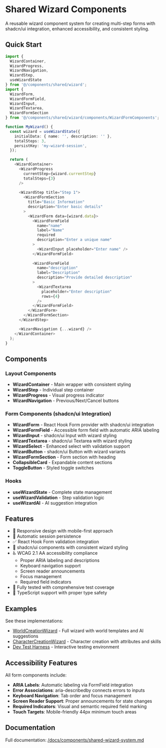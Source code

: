 # Shared Wizard Components

A reusable wizard component system for creating multi-step forms with shadcn/ui integration, enhanced accessibility, and consistent styling.

## Quick Start

```typescript
import {
  WizardContainer,
  WizardProgress,
  WizardNavigation,
  WizardStep,
  useWizardState
} from '@/components/shared/wizard';
import {
  WizardForm,
  WizardFormField,
  WizardInput,
  WizardTextarea,
  WizardFormSection
} from '@/components/shared/wizard/components/WizardFormComponents';

function MyWizard() {
  const wizard = useWizardState({
    initialData: { name: '', description: '' },
    totalSteps: 3,
    persistKey: 'my-wizard-session',
  });

  return (
    <WizardContainer>
      <WizardProgress 
        currentStep={wizard.currentStep} 
        totalSteps={3} 
      />
      
      <WizardStep title="Step 1">
        <WizardFormSection
          title="Basic Information"
          description="Enter basic details"
        >
          <WizardForm data={wizard.data}>
            <WizardFormField
              name="name"
              label="Name"
              required
              description="Enter a unique name"
            >
              <WizardInput placeholder="Enter name" />
            </WizardFormField>
            
            <WizardFormField
              name="description"
              label="Description"
              description="Provide detailed description"
            >
              <WizardTextarea 
                placeholder="Enter description" 
                rows={4} 
              />
            </WizardFormField>
          </WizardForm>
        </WizardFormSection>
      </WizardStep>

      <WizardNavigation {...wizard} />
    </WizardContainer>
  );
}
```

## Components

### Layout Components
- **WizardContainer** - Main wrapper with consistent styling
- **WizardStep** - Individual step container
- **WizardProgress** - Visual progress indicator
- **WizardNavigation** - Previous/Next/Cancel buttons

### Form Components (shadcn/ui Integration)
- **WizardForm** - React Hook Form provider with shadcn/ui integration
- **WizardFormField** - Accessible form field with automatic ARIA labeling
- **WizardInput** - shadcn/ui Input with wizard styling
- **WizardTextarea** - shadcn/ui Textarea with wizard styling
- **WizardSelect** - Enhanced select with validation support
- **WizardButton** - shadcn/ui Button with wizard variants
- **WizardFormSection** - Form section with heading
- **CollapsibleCard** - Expandable content sections
- **ToggleButton** - Styled toggle switches

### Hooks
- **useWizardState** - Complete state management
- **useWizardValidation** - Step validation logic
- **useWizardAI** - AI suggestion integration

## Features

- 📱 Responsive design with mobile-first approach
- 💾 Automatic session persistence
- ✅ React Hook Form validation integration
- 🎨 shadcn/ui components with consistent wizard styling
- ♿ WCAG 2.1 AA accessibility compliance
  - Proper ARIA labeling and descriptions
  - Keyboard navigation support
  - Screen reader announcements
  - Focus management
  - Required field indicators
- 🧪 Fully tested with comprehensive test coverage
- 🚀 TypeScript support with proper type safety

## Examples

See these implementations:
- [WorldCreationWizard](../../WorldCreationWizard/) - Full wizard with world templates and AI suggestions
- [CharacterCreationWizard](../../CharacterCreationWizard/) - Character creation with attributes and skills
- [Dev Test Harness](/src/app/dev/wizard-forms/) - Interactive testing environment

## Accessibility Features

All form components include:
- **ARIA Labels**: Automatic labeling via FormField integration
- **Error Associations**: aria-describedby connects errors to inputs
- **Keyboard Navigation**: Tab order and focus management
- **Screen Reader Support**: Proper announcements for state changes
- **Required Indicators**: Visual and semantic required field marking
- **Touch Targets**: Mobile-friendly 44px minimum touch areas

## Documentation

Full documentation: [/docs/components/shared-wizard-system.md](/docs/components/shared-wizard-system.md)